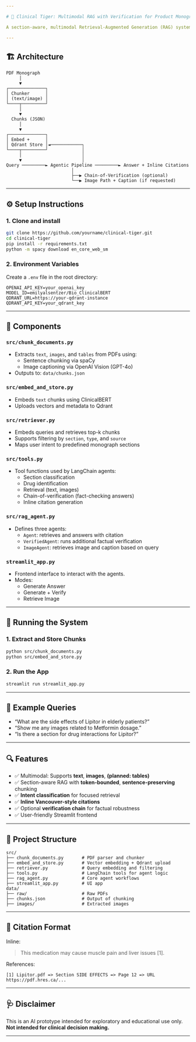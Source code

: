 ```yaml
---

# 🐅 Clinical Tiger: Multimodal RAG with Verification for Product Monographs

A section-aware, multimodal Retrieval-Augmented Generation (RAG) system that extracts **text**, **images**, and **tables** from pharmaceutical product monographs (PDFs), stores them in a vector database (Qdrant), and supports **clinical assistant agents** that generate verified answers with **inline citations** and **image retrieval**.

---
```


## 🏗️ Architecture

```
PDF Monograph
     │
     ▼
┌──────────────┐
│ Chunker      │
│ (text/image) │
└────┬─────────┘
     │
     ▼
  Chunks (JSON)
     │
     ▼
┌──────────────┐
│ Embed +      │
│ Qdrant Store │◄────────────┐
└────┬─────────┘             │
     │                       │
     ▼                       │
Query ─────────► Agentic Pipeline ─────────► Answer + Inline Citations
                         │
                         ├──▶ Chain-of-Verification (optional)
                         └──▶ Image Path + Caption (if requested)
```

---

## ⚙️ Setup Instructions

### 1. Clone and install

```bash
git clone https://github.com/yourname/clinical-tiger.git
cd clinical-tiger
pip install -r requirements.txt
python -m spacy download en_core_web_sm
```

### 2. Environment Variables

Create a `.env` file in the root directory:

```
OPENAI_API_KEY=your_openai_key
MODEL_ID=emilyalsentzer/Bio_ClinicalBERT
QDRANT_URL=https://your-qdrant-instance
QDRANT_API_KEY=your_qdrant_key
```

---

## 🧠 Components

### `src/chunk_documents.py`
- Extracts `text`, `images`, and `tables` from PDFs using:
  - Sentence chunking via spaCy
  - Image captioning via OpenAI Vision (GPT-4o)
- Outputs to: `data/chunks.json`

### `src/embed_and_store.py`
- Embeds `text` chunks using ClinicalBERT
- Uploads vectors and metadata to Qdrant

### `src/retriever.py`
- Embeds queries and retrieves top-k chunks
- Supports filtering by `section`, `type`, and `source`
- Maps user intent to predefined monograph sections

### `src/tools.py`
- Tool functions used by LangChain agents:
  - Section classification
  - Drug identification
  - Retrieval (text, images)
  - Chain-of-verification (fact-checking answers)
  - Inline citation generation

### `src/rag_agent.py`
- Defines three agents:
  - `Agent`: retrieves and answers with citation
  - `VerifiedAgent`: runs additional factual verification
  - `ImageAgent`: retrieves image and caption based on query

### `streamlit_app.py`
- Frontend interface to interact with the agents.
- Modes:
  - Generate Answer
  - Generate + Verify
  - Retrieve Image

---

## 🚀 Running the System

### 1. Extract and Store Chunks
```bash
python src/chunk_documents.py
python src/embed_and_store.py
```

### 2. Run the App
```bash
streamlit run streamlit_app.py
```

---

## 🧪 Example Queries

- “What are the side effects of Lipitor in elderly patients?”
- “Show me any images related to Metformin dosage.”
- “Is there a section for drug interactions for Lipitor?”

---

## 🔍 Features

- ✅ Multimodal: Supports **text**, **images**, **(planned: tables)**
- ✅ Section-aware RAG with **token-bounded**, **sentence-preserving** chunking
- ✅ **Intent classification** for focused retrieval
- ✅ **Inline Vancouver-style citations**
- ✅ Optional **verification chain** for factual robustness
- ✅ User-friendly Streamlit frontend

---

## 📁 Project Structure

```
src/
├── chunk_documents.py       # PDF parser and chunker
├── embed_and_store.py       # Vector embedding + Qdrant upload
├── retriever.py             # Query embedding and filtering
├── tools.py                 # LangChain tools for agent logic
├── rag_agent.py             # Core agent workflows
├── streamlit_app.py         # UI app
data/
├── raw/                     # Raw PDFs
├── chunks.json              # Output of chunking
├── images/                  # Extracted images
```

---

## 📌 Citation Format

Inline:
> This medication may cause muscle pain and liver issues [1].

References:
```
[1] Lipitor.pdf => Section SIDE EFFECTS => Page 12 => URL https://pdf.hres.ca/...
```

---

## 🩺 Disclaimer

This is an AI prototype intended for exploratory and educational use only. **Not intended for clinical decision making.**

---
